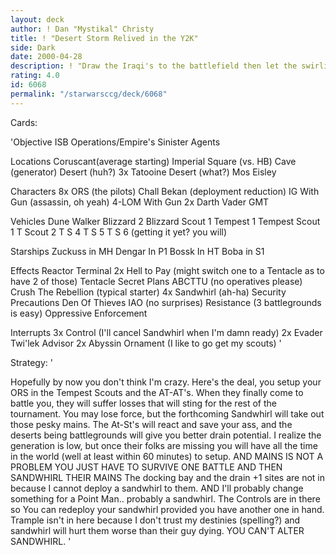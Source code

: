 ```yaml
---
layout: deck
author: ! Dan "Mystikal" Christy
title: ! "Desert Storm Relived in the Y2K"
side: Dark
date: 2000-04-28
description: ! "Draw the Iraqi's to the battlefield then let the swirling winds destroy them."
rating: 4.0
id: 6068
permalink: "/starwarsccg/deck/6068"
---
```

Cards: 

'Objective
ISB Operations/Empire's Sinister Agents

Locations
Coruscant(average starting)
Imperial Square (vs. HB)
Cave (generator)
Desert (huh?)
3x Tatooine Desert (what?)
Mos Eisley

Characters
8x ORS (the pilots)
Chall Bekan (deployment reduction)
IG With Gun (assassin, oh yeah)
4-LOM With Gun
2x Darth Vader
GMT

Vehicles
Dune Walker
Blizzard 2
Blizzard Scout 1
Tempest 1
Tempest Scout 1
T Scout 2
T S 4
T S 5
T S 6
(getting it yet? you will)

Starships
Zuckuss in MH
Dengar In P1
Bossk In HT
Boba in S1

Effects
Reactor Terminal
2x Hell to Pay (might switch one to a Tentacle as to have 2 of those)
Tentacle
Secret Plans
ABCTTU (no operatives please)
Crush The Rebellion (typical starter)
4x Sandwhirl (ah-ha)
Security Precautions
Den Of Thieves
IAO (no surprises)
Resistance (3 battlegrounds is easy)
Oppressive Enforcement

Interrupts
3x Control (I'll cancel Sandwhirl when I'm damn ready)
2x Evader
Twi'lek Advisor
2x Abyssin Ornament (I like to go get my scouts)
'

Strategy: '

Hopefully by now you don't think I'm crazy. Here's the deal, you setup your ORS in the Tempest Scouts and the AT-AT's. When they finally come to battle you, they will suffer losses that will sting for the rest of the tournament. You may lose force, but the forthcoming Sandwhirl will take out those pesky mains. The At-St's will react and save your ass, and the deserts being battlegrounds will give you better drain potential. I realize the generation is low, but once their folks are missing you will have all the time in the world (well at least within 60 minutes) to setup. AND MAINS IS NOT A PROBLEM YOU JUST HAVE TO SURVIVE ONE BATTLE AND THEN SANDWHIRL THEIR MAINS The docking bay and the drain +1 sites are not in because I cannot deploy a sandwhirl to them. AND I'll probably change something for a Point Man.. probably a sandwhirl. The Controls are in there so You can redeploy your sandwhirl provided you have another one in hand. Trample isn't in here because I don't trust my destinies (spelling?) and sandwhirl will hurt them worse than their guy dying. YOU CAN'T ALTER SANDWHIRL. '
